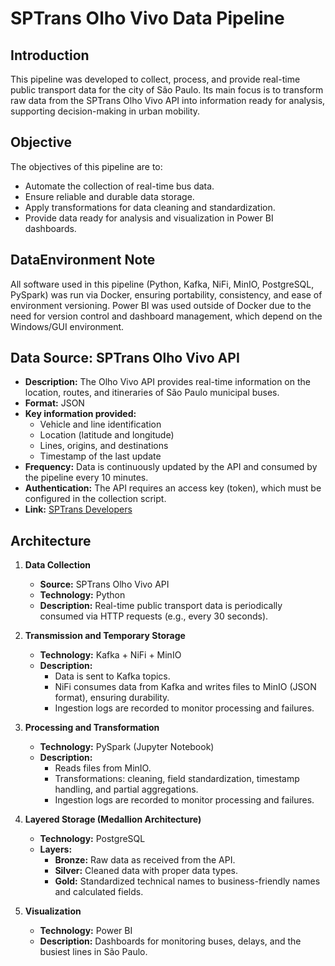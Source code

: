 # SPTrans Olho Vivo Data Pipeline

## Introduction
This pipeline was developed to collect, process, and provide real-time public transport data for the city of São Paulo. Its main focus is to transform raw data from the SPTrans Olho Vivo API into information ready for analysis, supporting decision-making in urban mobility.

## Objective
The objectives of this pipeline are to:
- Automate the collection of real-time bus data.
- Ensure reliable and durable data storage.
- Apply transformations for data cleaning and standardization.
- Provide data ready for analysis and visualization in Power BI dashboards.

## DataEnvironment Note
All software used in this pipeline (Python, Kafka, NiFi, MinIO, PostgreSQL, PySpark) was run via Docker, ensuring portability, consistency, and ease of environment versioning.
Power BI was used outside of Docker due to the need for version control and dashboard management, which depend on the Windows/GUI environment.

## Data Source: SPTrans Olho Vivo API
- **Description:** The Olho Vivo API provides real-time information on the location, routes, and itineraries of São Paulo municipal buses.
- **Format:** JSON
- **Key information provided:**
  - Vehicle and line identification
  - Location (latitude and longitude)
  - Lines, origins, and destinations
  - Timestamp of the last update
- **Frequency:** Data is continuously updated by the API and consumed by the pipeline every 10 minutes.
- **Authentication:** The API requires an access key (token), which must be configured in the collection script.
- **Link:** [SPTrans Developers](https://www.sptrans.com.br/desenvolvedores/)

## Architecture

1. **Data Collection**
   - **Source:** SPTrans Olho Vivo API
   - **Technology:** Python
   - **Description:** Real-time public transport data is periodically consumed via HTTP requests (e.g., every 30 seconds).

2. **Transmission and Temporary Storage**
   - **Technology:** Kafka + NiFi + MinIO
   - **Description:**
     - Data is sent to Kafka topics.
     - NiFi consumes data from Kafka and writes files to MinIO (JSON format), ensuring durability.
     - Ingestion logs are recorded to monitor processing and failures.

3. **Processing and Transformation**
   - **Technology:** PySpark (Jupyter Notebook)
   - **Description:**
     - Reads files from MinIO.
     - Transformations: cleaning, field standardization, timestamp handling, and partial aggregations.
     - Ingestion logs are recorded to monitor processing and failures.

4. **Layered Storage (Medallion Architecture)**
   - **Technology:** PostgreSQL
   - **Layers:**
     - **Bronze:** Raw data as received from the API.
     - **Silver:** Cleaned data with proper data types.
     - **Gold:** Standardized technical names to business-friendly names and calculated fields.

5. **Visualization**
   - **Technology:** Power BI
   - **Description:** Dashboards for monitoring buses, delays, and the busiest lines in São Paulo.
